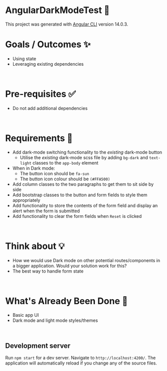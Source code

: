 # AngularDarkModeTest 🌙

This project was generated with [Angular CLI](https://github.com/angular/angular-cli) version 14.0.3.

# Goals / Outcomes ✨

- Using state
- Leveraging existing dependencies

&nbsp;

# Pre-requisites ✅

- Do not add additional dependencies

&nbsp;

# Requirements 📖

- Add dark-mode switching functionality to the _existing_ dark-mode button
  - Utilise the _existing_ dark-mode scss file by adding `bg-dark` and `text-light` classes to the `app-body` element
- When in Dark mode:
  - The button icon should be `fa-sun`
  - The button icon colour should be `(#FFA500)`
- Add column classes to the two paragraphs to get them to sit side by side
- Add bootstrap classes to the button and form fields to style them appropriately
- Add functionality to store the contents of the form field and display an alert when the form is submitted
- Add functionality to clear the form fields when `Reset` is clicked

&nbsp;

# Think about 💡

- How we would use Dark mode on other potential routes/components in a bigger application. Would your solution work for this?
- The best way to handle form state

&nbsp;

# What's Already Been Done 🏁

- Basic app UI
- Dark mode and light mode styles/themes

&nbsp;

## Development server

Run `npm start` for a dev server. Navigate to `http://localhost:4200/`. The application will automatically reload if you change any of the source files.
